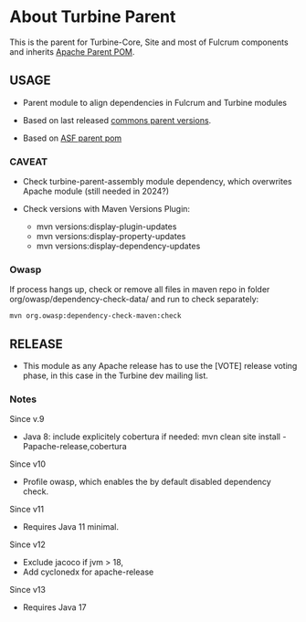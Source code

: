 # About Turbine Parent

This is the parent for Turbine-Core, Site and most of Fulcrum components and inherits [Apache Parent POM](https://infra.apache.org/publishing-maven-artifacts.html).


## USAGE

- Parent module to align dependencies in Fulcrum and Turbine modules

- Based on last released [commons parent versions](https://commons.apache.org/proper/commons-parent/).

- Based on [ASF parent pom](https://maven.apache.org/pom/asf/index.html)

### CAVEAT

- Check turbine-parent-assembly module dependency, which overwrites Apache module (still needed in 2024?)

- Check versions with Maven Versions Plugin:

    - mvn versions:display-plugin-updates
    - mvn versions:display-property-updates
    - mvn versions:display-dependency-updates
    
### Owasp

If process hangs up, check or remove all files in maven repo in folder org/owasp/dependency-check-data/<VERSION> and 
run to check separately:

    mvn org.owasp:dependency-check-maven:check 

## RELEASE

- This module as any Apache release has to use the [VOTE] release voting phase, in this case in the Turbine dev mailing list.

### Notes 

Since v.9

- Java 8: include explicitely cobertura if needed: mvn clean site install -Papache-release,cobertura

Since v10

- Profile owasp, which enables the by default disabled dependency check.

Since v11

- Requires Java 11 minimal.

Since v12

- Exclude jacoco if jvm > 18, 
- Add cyclonedx for apache-release

Since v13

- Requires Java 17
